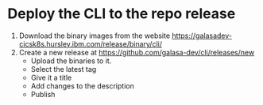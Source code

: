 # Deploy the CLI to the repo release

1. Download the binary images from the website https://galasadev-cicsk8s.hursley.ibm.com/release/binary/cli/
1. Create a new release at https://github.com/galasa-dev/cli/releases/new
    - Upload the binaries to it.
    - Select the latest tag
    - Give it a title
    - Add changes to the description
    - Publish